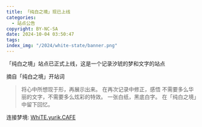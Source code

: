 ```yaml
---
title: 「纯白之境」现已上线
categories:
  - 站点公告
copyright: BY-NC-SA
date: 2024-10-04 03:50:47
tags:
index_img: "/2024/white-state/banner.png"
---
```


「纯白之境」站点已正式上线，这是一个记录汐琥的梦和文字的站点

摘自「纯白之境」开站词
>将心中所想现于形，再展示出来。
>在再次记录中修正，感悟
>不需要多么华丽的文字，不需要多么炫彩的特效。
>一张白纸，黑底白字。
>在「纯白之境」中留下回忆。

连接梦境: [WhiTE.yurik.CAFE](//white.yurik.cafe)